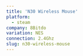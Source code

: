 ```yaml
---
title: 'N30 Wireless Mouse'
platform:
  - steam
company: 8Bitdo
variation: NES
connection: 2.4Ghz
slug: n30-wireless-mouse
---
```

